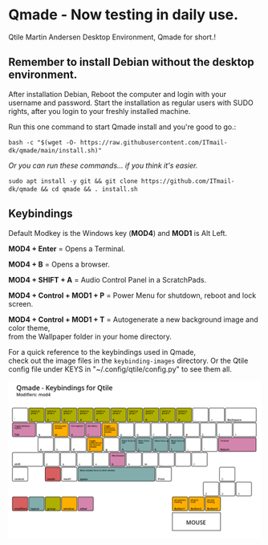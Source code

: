 # Qmade - Now testing in daily use.
Qtile Martin Andersen Desktop Environment, Qmade for short.!

## Remember to install Debian without the desktop environment.
After installation Debian, Reboot the computer and login with your username and password.
Start the installation as regular users with SUDO rights, after you login to your freshly installed machine.

Run this one command to start Qmade install and you're good to go.: 

    bash -c "$(wget -O- https://raw.githubusercontent.com/ITmail-dk/qmade/main/install.sh)"

*Or you can run these commands... if you think it's easier.*

    sudo apt install -y git && git clone https://github.com/ITmail-dk/qmade && cd qmade && . install.sh


## Keybindings
Default Modkey is the Windows key (**MOD4**) and **MOD1** is Alt Left.

**MOD4 + Enter** = Opens a Terminal.

**MOD4 + B** = Opens a browser.

**MOD4 + SHIFT + A** = Audio Control Panel in a ScratchPads.

**MOD4 + Control + MOD1 + P** = Power Menu for shutdown, reboot and lock screen.

**MOD4 + Control + MOD1 + T** = Autogenerate a new background image and color theme,  
from the Wallpaper folder in your home directory.

For a quick reference to the keybindings used in Qmade,  
check out the image files in the `keybinding-images` directory.
Or the Qtile config file under KEYS in "~/.config/qtile/config.py" to see them all.

![Image of mod4 keybindings](keybinding-images/keybinding_mod4.png)
